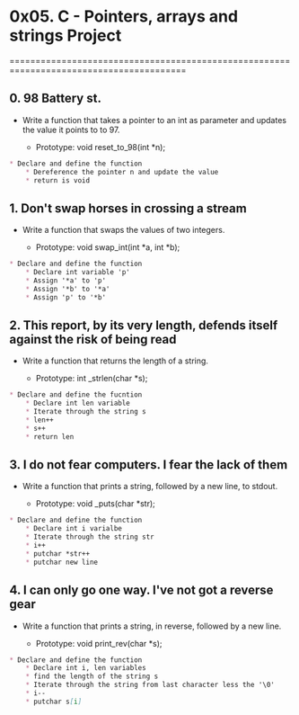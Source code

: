# 0x05. C - Pointers, arrays and strings Project

========================================================================================

## 0. 98 Battery st.

* Write a function that takes a pointer to an int as parameter and updates the value it points to to 97.

    * Prototype: void reset_to_98(int \*n);

```markdown
* Declare and define the function
    * Dereference the pointer n and update the value
    * return is void
```

## 1. Don't swap horses in crossing a stream

* Write a function that swaps the values of two integers.

    * Prototype: void swap_int(int \*a, int \*b);

```markdown
* Declare and define the function
    * Declare int variable 'p'
    * Assign '*a' to 'p'
    * Assign '*b' to '*a'
    * Assign 'p' to '*b'
```

## 2. This report, by its very length, defends itself against the risk of being read

* Write a function that returns the length of a string.

    * Prototype: int \_strlen(char \*s);

```markdown
* Declare and define the fucntion
    * Declare int len variable
    * Iterate through the string s
    * len++
    * s++
    * return len
```

## 3. I do not fear computers. I fear the lack of them

* Write a function that prints a string, followed by a new line, to stdout.

    * Prototype: void \_puts(char \*str);

```markdown
* Declare and define the function
    * Declare int i varialbe
    * Iterate through the string str
    * i++
    * putchar *str++
    * putchar new line
```

## 4. I can only go one way. I've not got a reverse gear

* Write a function that prints a string, in reverse, followed by a new line.

    * Prototype: void print_rev(char \*s);

```markdown
* Declare and define the function
    * Declare int i, len variables
    * find the length of the string s
    * Iterate through the string from last character less the '\0'
    * i--
    * putchar s[i]
```

